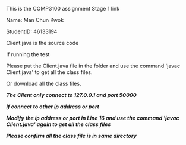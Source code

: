 This is the COMP3100 assignment Stage 1 link

Name: Man Chun Kwok

StudentID: 46133194

Client.java is the source code

If running the test

Please put the Client.java file in the folder and use the command 'javac Client.java' to get all the class files.

Or download all the class files.

***The Client only connect to 127.0.0.1 and port 50000***

***If connect to other ip address or port***

***Modify the ip address or port in Line 16 and use the command 'javac Client.java' again to get all the class files***

***Please confirm all the class file is in same directory***
